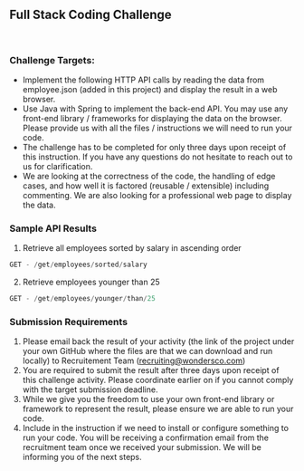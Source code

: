 ## Full Stack Coding Challenge
​
### Challenge Targets:
* Implement the following HTTP API calls by reading the data from employee.json (added in this project) and display the result in a web browser. 
* Use Java with Spring to implement the back-end API. You may use any front-end library / frameworks for displaying the data on the browser. Please provide us with all the files / instructions we will need to run your code.
* The challenge has to be completed for only three days upon receipt of this instruction. If you have any questions do not hesitate to reach out to us for clarification.
* We are looking at the correctness of the code, the handling of edge cases, and how well it is factored (reusable / extensible) including commenting. We are also looking for a professional web page to display the data. 
​
### Sample API Results
1. Retrieve all employees sorted by salary in ascending order
```java
GET - /get/employees/sorted/salary
```
2. Retrieve employees younger than 25
```java
GET - /get/employees/younger/than/25
```
###  Submission Requirements
1. Please email back the result of your activity (the link of the project under your own GitHub where the files are that we can download and run locally) to Recruitement Team ([recruiting@wondersco.com](email:recruiting@wondersco.com))
2. You are required to submit the result after three days upon receipt of this challenge activity. Please coordinate earlier on if you cannot comply with the target submission deadline.
3. While we give you the freedom to use your own front-end library or framework to represent the result, please ensure we are able to run your code.
4. Include in the instruction if we need to install or configure something to run your code.
You will be receiving a confirmation email from the recruitment team once we received your submission. We will be informing you of the next steps.
